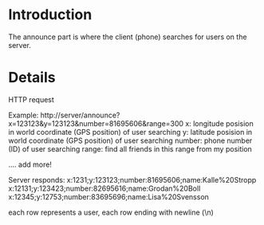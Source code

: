 # Introduction #

The announce part is where the client (phone) searches for users on the server.

# Details #

HTTP request

Example:
http://server/announce?x=123123&y=123123&number=81695606&range=300
x: longitude posision in world coordinate (GPS position) of user searching
y: latitude posision in world coordinate (GPS position) of user searching
number: phone number (ID) of user searching
range: find all friends in this range from my position

.... add more!

Server responds:
x:1231;y:123123;number:81695606;name:Kalle%20Stropp
x:12131;y:123423;number:82695616;name:Grodan%20Boll
x:12345;y:12753;number:83695696;name:Lisa%20Svensson


each row represents a user, each row ending with newline (\n)